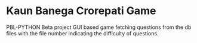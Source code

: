 # Kaun Banega Crorepati Game
PBL-PYTHON
Beta project
GUI based game fetching questions from the db files with the file number indicating the difficulty of questions.
